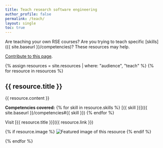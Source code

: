 ```yaml
---
title: Teach research software engineering
author_profile: false
permalink: /teach/
layout: single
toc: true
---
```


Are teaching your own RSE courses? Are you trying to teach specific [skills]({{ site.baseurl }}/competencies)? These resources may help.

[Contribute to this page](https://github.com/DE-RSE/learn-and-teach/blob/main/_pages/teach.md).

<!-- To add a new resource: https://github.com/DE-RSE/learn-and-teach/blob/main/CONTRIBUTING.md -->

{% assign resources = site.resources | where: "audience", "teach"  %}
{% for resource in resources %}

<h2>{{ resource.title }}</h2>

<div class="row" markdown="1">

{{ resource.content }}

**Competencies covered:** {% for skill in resource.skills %} [{{ skill }}]({{ site.baseurl }}/competencies#{{ skill }}) {% endfor %}

Visit [{{ resource.title }}]({{ resource.link }})

{% if resource.image %}
![Featured image of this resource]({{resource.image}})
{% endif %}

</div>
{% endfor %}

